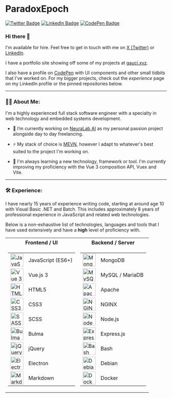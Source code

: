 # ParadoxEpoch

<a href="https://twitter.com/ParadoxEpoch/"><img src="https://img.shields.io/twitter/follow/ParadoxEpoch" alt="Twitter Badge"/></a>
<a href="https://www.linkedin.com/in/tristangauci/"><img src="https://img.shields.io/badge/LinkedIn-blue?logo=linkedin&logoColor=white" alt="LinkedIn Badge"/></a>
<a href="https://codepen.com/paradoxepoch"><img src="https://img.shields.io/badge/CodePen-blue?logo=codepen&logoColor=white" alt="CodePen Badge"/></a>

### Hi there 👋

I'm available for hire. Feel free to get in touch with me on [X (Twitter)](https://twitter.com/ParadoxEpoch/) or [LinkedIn](https://www.linkedin.com/in/tristangauci/).

I have a portfolio site showing off some of my projects at [gauci.xyz](https://gauci.xyz).

I also have a profile on [CodePen](https://codepen.com/paradoxepoch) with UI components and other small tidbits that I've worked on. For my bigger projects, check out the *experience* page on my LinkedIn profile or the pinned repositories below.

---

### :man_technologist: About Me:

I'm a highly experienced full stack software engineer with a specialty in web technology and embedded systems development.

- :telescope: I’m currently working on [NeuraLab AI](https://neuralab.ai) as my personal passion project alongside day to day freelancing.

- :zap: My stack of choice is [MEVN](https://en.wikipedia.org/wiki/MEAN_(solution_stack)), however I adapt to whatever's best suited to the project I'm working on.

- :seedling: I'm always learning a new technology, framework or tool. I'm currently improving my proficiency with the Vue 3 composition API, Vuex and Vite.

---


### :hammer_and_wrench: Experience:

I have nearly 15 years of experience writing code, starting at around age 10 with Visual Basic .NET and Batch. This includes approximately 8 years of professional experience in JavaScript and related web technologies.

Below is a non-exhaustive list of technologies, languages and tools that I have used extensively and have a **high** level of proficiency with.

<table>
<tr><th>Frontend / UI</th><th>Backend / Server</th></tr>
<tr><td>

<table>
  <tr>
    <td><img src="https://cdn.jsdelivr.net/gh/devicons/devicon/icons/javascript/javascript-original.svg" title="JavaScript" alt="JavaScript" width="40" height="40"/></td>
    <td>JavaScript (ES6+)</td>
  </tr>
  <tr>
    <td><img src="https://cdn.jsdelivr.net/gh/devicons/devicon/icons/vuejs/vuejs-original.svg" title="Vue 3" alt="Vue 3" width="40" height="40"/></td>
    <td>Vue.js 3</td>
  </tr>
  <tr>
    <td><img src="https://cdn.jsdelivr.net/gh/devicons/devicon/icons/html5/html5-original.svg" title="HTML5" alt="HTML5" width="40" height="40"/></td>
    <td>HTML5</td>
  </tr>
  <tr>
    <td><img src="https://cdn.jsdelivr.net/gh/devicons/devicon/icons/css3/css3-original.svg" title="CSS3" alt="CSS3" width="40" height="40"/></td>
    <td>CSS3</td>
  </tr>
  <tr>
    <td><img src="https://cdn.jsdelivr.net/gh/devicons/devicon/icons/sass/sass-original.svg" title="SASS" alt="SASS" width="40" height="40"/></td>
    <td>SCSS</td>
  </tr>
  <tr>
    <td><img src="https://cdn.jsdelivr.net/gh/devicons/devicon/icons/bulma/bulma-plain.svg" title="Bulma" alt="Bulma" width="40" height="40"/></td>
    <td>Bulma</td>
  </tr>
  <tr>
    <td><img src="https://cdn.jsdelivr.net/gh/devicons/devicon/icons/jquery/jquery-original.svg" title="jQuery" alt="jQuery" width="40" height="40"/></td>
    <td>jQuery</td>
  </tr>
  <tr>
    <td><img src="https://cdn.jsdelivr.net/gh/devicons/devicon/icons/electron/electron-original.svg" title="Electron" alt="Electron" width="40" height="40"/></td>
    <td>Electron</td>
  </tr>
  <tr>
    <td><img src="https://cdn.jsdelivr.net/gh/devicons/devicon/icons/markdown/markdown-original.svg" title="Markdown" alt="Markdown" width="40" height="40"/></td>
    <td>Markdown</td>
  </tr>
</table>

</td><td>

<table>
  <tr>
    <td><img src="https://cdn.jsdelivr.net/gh/devicons/devicon/icons/mongodb/mongodb-original.svg" title="MongoDB" alt="MongoDB" width="40" height="40"/></td>
    <td>MongoDB</td>
  </tr>
  <tr>
    <td><img src="https://cdn.jsdelivr.net/gh/devicons/devicon/icons/mysql/mysql-original.svg" title="MySQL" alt="MySQL" width="40" height="40"/></td>
    <td>MySQL / MariaDB</td>
  </tr>
  <tr>
    <td><img src="https://cdn.jsdelivr.net/gh/devicons/devicon/icons/apache/apache-original.svg" title="Apache" alt="Apache" width="40" height="40"/></td>
    <td>Apache</td>
  </tr>
  <tr>
    <td><img src="https://cdn.jsdelivr.net/gh/devicons/devicon/icons/nginx/nginx-original.svg" title="NGINX" alt="NGINX" width="40" height="40"/></td>
    <td>NGINX</td>
  </tr>
  <tr>
    <td><img src="https://cdn.jsdelivr.net/gh/devicons/devicon/icons/nodejs/nodejs-original.svg" title="NodeJS" alt="NodeJS" width="40" height="40"/></td>
    <td>Node.js</td>
  </tr>
  <tr>
    <td><img src="https://cdn.jsdelivr.net/gh/devicons/devicon/icons/express/express-original.svg" title="ExpressJS" alt="ExpressJS" width="40" height="40"/></td>
    <td>Express.js</td>
  </tr>
  <tr>
    <td><img src="https://cdn.jsdelivr.net/gh/devicons/devicon/icons/bash/bash-plain.svg" title="Bash" alt="Bash" width="40" height="40"/></td>
    <td>Bash</td>
  </tr>
  <tr>
    <td><img src="https://cdn.jsdelivr.net/gh/devicons/devicon/icons/debian/debian-original.svg" title="Debian" alt="Debian" width="40" height="40"/></td>
    <td>Debian</td>
  </tr>
  <tr>
    <td><img src="https://cdn.jsdelivr.net/gh/devicons/devicon/icons/docker/docker-plain.svg" title="Docker" alt="Docker" width="40" height="40"/></td>
    <td>Docker</td>
  </tr>
</table>

</td></tr> </table>

<!--
---

### :fire: My Stats:

<div>
  <img src="https://github-readme-stats-six-sable.vercel.app/api?username=paradoxepoch&show_icons=true&hide_rank=true&rank_icon=percentile&hide_border=true&line_height=24&custom_title=Contribution%20Stats&include_all_commits=true&theme=dark&hide=contribs" alt="Stats not loading? Refresh the page."/>
  <img src="https://github-readme-stats-six-sable.vercel.app/api/top-langs/?username=paradoxepoch&hide_border=true&layout=compact&theme=dark&hide=visual%20basic"/>
</div>-->
